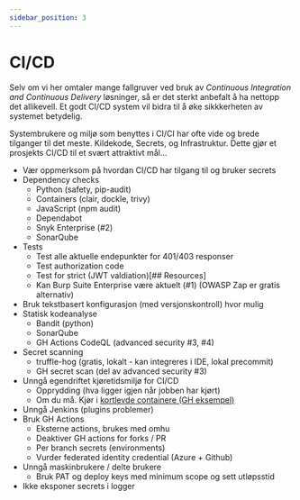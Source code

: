 ```yaml
---
sidebar_position: 3
---
```


# CI/CD

Selv om vi her omtaler mange fallgruver ved bruk av _Continuous Integration and Continuous Delivery_ løsninger, så er det sterkt anbefalt å ha nettopp det allikevell.
Et godt CI/CD system vil bidra til å øke sikkkerheten av systemet betydelig.

Systembrukere og miljø som benyttes i CI/CI har ofte vide og brede tilganger til det meste. Kildekode, Secrets, og Infrastruktur.
Dette gjør et prosjekts CI/CD til et svært attraktivt mål...

- Vær oppmerksom på hvordan CI/CD har tilgang til og bruker secrets
- Dependency checks
  - Python (safety, pip-audit)
  - Containers (clair, dockle, trivy)
  - JavaScript (npm audit)
  - Dependabot
  - Snyk Enterprise (#2)
  - SonarQube
- Tests
  - Test alle aktuelle endepunkter for 401/403 responser
  - Test authorization code
  - Test for strict (JWT valdiation)[## Resources]
  - Kan Burp Suite Enterprise være aktuelt (#1) (OWASP Zap er gratis alternativ)
- Bruk tekstbasert konfigurasjon (med versjonskontroll) hvor mulig
- Statisk kodeanalyse
  - Bandit (python)
  - SonarQube
  - GH Actions CodeQL (advanced security #3, #4)
- Secret scanning
  - truffle-hog (gratis, lokalt - kan integreres i IDE, lokal precommit)
  - GH secret scan (del av advanced security #3)
- Unngå egendriftet kjøretidsmiljø for CI/CD
  - Opprydding (hva ligger igjen når jobben har kjørt)
  - Om du må. Kjør i [kortlevde containere (GH eksempel)](https://docs.github.com/en/actions/hosting-your-own-runners/autoscaling-with-self-hosted-runners#using-ephemeral-runners-for-autoscaling)
- Unngå Jenkins (plugins problemer)
- Bruk GH Actions
  - Eksterne actions, brukes med omhu
  - Deaktiver GH actions for forks / PR
  - Per branch secrets (environments)
  - Vurder federated identity credential (Azure + Github)
- Unngå maskinbrukere / delte brukere
  - Bruk PAT og deploy keys med minimum scope og sett utløpsstid
- Ikke eksponer secrets i logger
